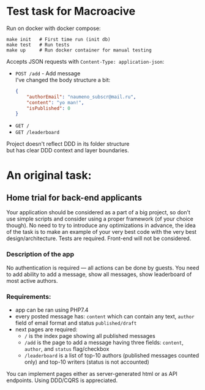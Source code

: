 # Test task for Macroacive

Run on docker with docker compose:
```shell
make init   # First time run (init db)
make test   # Run tests
make up     # Run docker container for manual testing
```

Accepts JSON requests with `Content-Type: application-json`:

* `POST /add` - Add message  
    I've changed the body structure a bit:
    ```json
    {
        "authorEmail": "naumeno_subscr@mail.ru",
        "content": "yo man!",
        "isPublished": 0
    }
    ```
* `GET /`  
* `GET /leaderboard`

Project doesn't reflect DDD in its folder structure  
but has clear DDD context and layer boundaries.


# An original task:
## Home trial for back-end applicants

Your application should be considered as a part of a big project, so don't use simple scripts and consider using a proper framework (of your choice though).
No need to try to introduce any optimizations in advance, the idea of the task is to make an example of your very best code with the very best design/architecture.
Tests are required. Front-end will not be considered.

### Description of the app

No authentication is required — all actions can be done by guests. You need to add ability to add a message, show all messages, show leaderboard of most active authors.

### Requirements:

* app can be ran using PHP7.4
* every posted message has: `content` which can contain any text, `author` field of email format and status `published/draft`
* next pages are required:
    * `/` is the index page showing all published messages
    * `/add` is the page to add a message having three fields: `content`, `author`, and `status` flag/checkbox
    * `/leaderboard` is a list of top-10 authors (published messages counted only) and top-10 writers (status is not accounted)

You can implement pages either as server-generated html or as API endpoints. Using DDD/CQRS is appreciated.